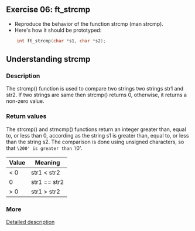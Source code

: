 ## Exercise 06: ft_strcmp
- Reproduce the behavior of the function strcmp (man strcmp).
- Here's how it should be prototyped:
```C
	int	ft_strcmp(char *s1, char *s2);
```

## Understanding strcmp

### Description
The strcmp() function is used to compare two strings two strings str1 and str2. If two strings are same then strcmp() returns 0, otherwise, it returns a non-zero value.

### Return values
The strcmp() and strncmp() functions return an integer greater than, equal to, or less than 0, according as the string s1 is greater than, equal to, or less than the string s2.  The comparison is done using unsigned characters, so that `\200' is greater than `\0'.

| Value | Meaning |
|---|----|
| < 0| str1 < str2
| 0|str1 == str2
| > 0  | str1 > str2

### More
[Detailed description](https://overiq.com/c-programming-101/the-strcmp-function-in-c/)
